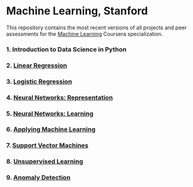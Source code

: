 # Machine Learning, Stanford

This repository contains the most recent versions of all projects and peer assessments for the [Machine Learning](https://www.coursera.org/learn/machine-learning) Coursera specialization.

### 1. Introduction to Data Science in Python

### 2. [Linear Regression](Week2%20-%20Linear%20Regression/machine-learning-ex1)

### 3. [Logistic Regression](Week3%20-%20Logistic%20Regression/machine-learning-ex2)

### 4. [Neural Networks: Representation](Week4%20-%20Neural%20Networks%20-%20Representation/machine-learning-ex3)

### 5. [Neural Networks: Learning](Week5%20-%20Neural%20Networks%20-%20Learning/machine-learning-ex4)

### 6. [Applying Machine Learning](Week6%20-%20Applying%20Machine%20Learning/machine-learning-ex5)

### 7. [Support Vector Machines](Week7%20-%20Support%20Vector%20Machines/machine-learning-ex6)

### 8. [Unsupervised Learning](Week8%20-%20Unsupervised%20Learning/machine-learning-ex7)

### 9. [Anomaly Detection](Week9%20-%20Anomaly%20Detection/machine-learning-ex8)
